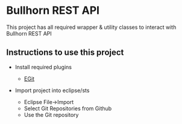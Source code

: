 # Bullhorn REST API #
This project has all required wrapper & utility classes to interact with Bullhorn REST API

## Instructions to use this project
* Install required plugins
    * [EGit](http://marketplace.eclipse.org/node/1336#.U7LcuFldU1M)

* Import project into eclipse/sts
	* Eclipse File->Import
	* Select Git Repositories from Github
    * Use the Git repository 
